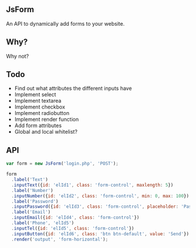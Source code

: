 ## JsForm
An API to dynamically add forms to your website.

## Why?
Why not?

## Todo
* Find out what attributes the different inputs have
* Implement select
* Implement textarea
* Implement checkbox
* Implement radiobutton
* Implement render function
* Add form attributes
* Global and local whitelist?

## API

```Javascript
var form = new JsForm('login.php', 'POST');

form
  .label('Text')
  .inputText({id: 'elId1', class: 'form-control', maxlength: 5})
  .label('Number')
  .inputNumber({id: 'elId2', class: 'form-control', min: 0, max: 100})
  .label('Password')
  .inputPassword({id: 'elId3', class: 'form-control', placeholder: 'Password', value: 'hunter2'})
  .label('Email')
  .inputEmail({id: 'elId4', class: 'form-control'})
  .label('Phone', 'elId5')
  .inputTel({id: 'elId5', class: 'form-control'})
  .inputButton({id: 'elId6', class: 'btn btn-default', value: 'Send'})
  .render('output', 'form-horizontal');
 ```